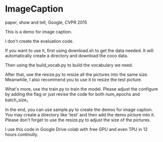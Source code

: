 # ImageCaption
paper, show and tell, Google, CVPR 2015 


This is a demo for image caption.

I don't create the evaluation code.

If you want to use it, first using download.sh to get the data needed. It will automatically create a directory and download the coco data.

Then using the build_vocab.py to build the vocabulary we need.

After that, use the resize.py to resize all the pictures into the same size. Meanwhile, I also recommend you to use it to resize the test picture.

What's more, use the train.py to train the model. Please adjust the configure by adding the flag or just revise the code for both num_epochs and batch_size。

In the end, you can use sample.py to create the demos for image caption. You may create a directory like 'test' and then add the demo picture into it. Please don't forget to use the resize.py to adjust the size of the pictures.


I use this code in Google Drive colab with free GPU and even TPU in 12 hours continully.

